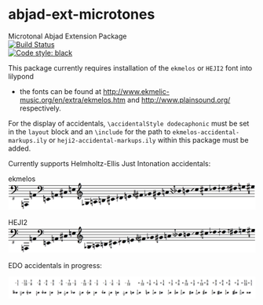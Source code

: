 # abjad-ext-microtones
Microtonal Abjad Extension Package <br />
[![Build Status](https://travis-ci.com/GregoryREvans/abjad-ext-microtones.svg?branch=master)](https://travis-ci.com/GregoryREvans/abjad-ext-microtones) <br />
[![Code style: black](https://img.shields.io/badge/code%20style-black-000000.svg)](https://github.com/python/black) <br/>

This package currently requires installation of the `ekmelos` or `HEJI2` font into lilypond <br />

* the fonts can be found at http://www.ekmelic-music.org/en/extra/ekmelos.htm and http://www.plainsound.org/ respectively. <br />

For the display of accidentals, `\accidentalStyle dodecaphonic` must be set in the `layout` block and an `\include` for the path to `ekmelos-accidental-markups.ily` or `heji2-accidental-markups.ily` within this package must be added. <br />

Currently supports Helmholtz-Ellis Just Intonation accidentals: <br />

ekmelos <br />
![](ekmelos_overtones.png) <br />

HEJI2 <br />
![](heji2_overtones.png) <br />

EDO accidentals in progress: <br />

![](edo_accidentals.png) <br />
